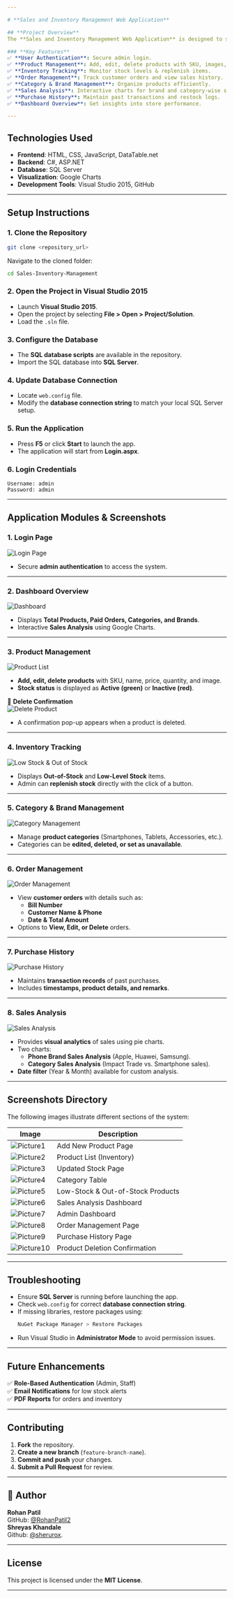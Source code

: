```yaml
---

# **Sales and Inventory Management Web Application**  

## **Project Overview**  
The **Sales and Inventory Management Web Application** is designed to streamline **mobile phone store operations**, enabling **real-time inventory tracking, order processing, and sales analysis**.

### **Key Features**  
✅ **User Authentication**: Secure admin login.  
✅ **Product Management**: Add, edit, delete products with SKU, images, price, and stock count.  
✅ **Inventory Tracking**: Monitor stock levels & replenish items.  
✅ **Order Management**: Track customer orders and view sales history.  
✅ **Category & Brand Management**: Organize products efficiently.  
✅ **Sales Analysis**: Interactive charts for brand and category-wise sales.  
✅ **Purchase History**: Maintain past transactions and restock logs.  
✅ **Dashboard Overview**: Get insights into store performance.  

---
```


## **Technologies Used**  
- **Frontend**: HTML, CSS, JavaScript, DataTable.net  
- **Backend**: C#, ASP.NET  
- **Database**: SQL Server  
- **Visualization**: Google Charts  
- **Development Tools**: Visual Studio 2015, GitHub  

---

## **Setup Instructions**  

### **1. Clone the Repository**  
```sh
git clone <repository_url>
```
Navigate to the cloned folder:  
```sh
cd Sales-Inventory-Management
```

### **2. Open the Project in Visual Studio 2015**  
- Launch **Visual Studio 2015**.  
- Open the project by selecting **File > Open > Project/Solution**.  
- Load the `.sln` file.  

### **3. Configure the Database**  
- The **SQL database scripts** are available in the repository.  
- Import the SQL database into **SQL Server**.  

### **4. Update Database Connection**  
- Locate `web.config` file.  
- Modify the **database connection string** to match your local SQL Server setup.  

### **5. Run the Application**  
- Press **F5** or click **Start** to launch the app.  
- The application will start from **Login.aspx**.  

### **6. Login Credentials**  
```
Username: admin  
Password: admin  
```

---

## **Application Modules & Screenshots**  

### **1. Login Page**  
![Login Page](Picture1.jpg)  
- Secure **admin authentication** to access the system.  

---

### **2. Dashboard Overview**  
![Dashboard](Picture7.jpg)  
- Displays **Total Products, Paid Orders, Categories, and Brands**.  
- Interactive **Sales Analysis** using Google Charts.  

---

### **3. Product Management**  
![Product List](Picture2.jpg)  
- **Add, edit, delete products** with SKU, name, price, quantity, and image.  
- **Stock status** is displayed as **Active (green)** or **Inactive (red)**.  

📌 **Delete Confirmation**  
![Delete Product](Picture10.jpg)  
- A confirmation pop-up appears when a product is deleted.  

---

### **4. Inventory Tracking**  
![Low Stock & Out of Stock](Picture5.jpg)  
- Displays **Out-of-Stock** and **Low-Level Stock** items.  
- Admin can **replenish stock** directly with the click of a button.  

---

### **5. Category & Brand Management**  
![Category Management](Picture4.jpg)  
- Manage **product categories** (Smartphones, Tablets, Accessories, etc.).  
- Categories can be **edited, deleted, or set as unavailable**.  

---

### **6. Order Management**  
![Order Management](Picture8.jpg)  
- View **customer orders** with details such as:  
  - **Bill Number**  
  - **Customer Name & Phone**  
  - **Date & Total Amount**  
- Options to **View, Edit, or Delete** orders.  

---

### **7. Purchase History**  
![Purchase History](Picture9.jpg)  
- Maintains **transaction records** of past purchases.  
- Includes **timestamps, product details, and remarks**.  

---

### **8. Sales Analysis**  
![Sales Analysis](Picture6.jpg)  
- Provides **visual analytics** of sales using pie charts.  
- Two charts:  
  - **Phone Brand Sales Analysis** (Apple, Huawei, Samsung).  
  - **Category Sales Analysis** (Impact Trade vs. Smartphone sales).  
- **Date filter** (Year & Month) available for custom analysis.  

---

## **Screenshots Directory**  
The following images illustrate different sections of the system:  

| **Image**  | **Description** |
|------------|---------------|
| ![Picture1](Picture1.jpg) | Add New Product Page  |
| ![Picture2](Picture2.jpg) | Product List (Inventory)  |
| ![Picture3](Picture3.jpg) | Updated Stock Page  |
| ![Picture4](Picture4.jpg) | Category Table  |
| ![Picture5](Picture5.jpg) | Low-Stock & Out-of-Stock Products  |
| ![Picture6](Picture6.jpg) | Sales Analysis Dashboard  |
| ![Picture7](Picture7.jpg) | Admin Dashboard  |
| ![Picture8](Picture8.jpg) | Order Management Page  |
| ![Picture9](Picture9.jpg) | Purchase History Page  |
| ![Picture10](Picture10.jpg) | Product Deletion Confirmation  |

---

## **Troubleshooting**  
- Ensure **SQL Server** is running before launching the app.  
- Check `web.config` for correct **database connection string**.  
- If missing libraries, restore packages using:  
  ```sh
  NuGet Package Manager > Restore Packages
  ```
- Run Visual Studio in **Administrator Mode** to avoid permission issues.  

---

## **Future Enhancements**  
✅ **Role-Based Authentication** (Admin, Staff)  
✅ **Email Notifications** for low stock alerts  
✅ **PDF Reports** for orders and inventory  

---

## **Contributing**  
1. **Fork** the repository.  
2. **Create a new branch** (`feature-branch-name`).  
3. **Commit and push** your changes.  
4. **Submit a Pull Request** for review.  

---

## 👤 Author
**Rohan Patil** <br> 
GitHub: [@RohanPatil2](https://github.com/RohanPatil2)<br>
**Shreyas Khandale**<br>
Github: [@sherurox](https://github.com/sherurox).<br>


---

## **License**  
This project is licensed under the **MIT License**.  

---
